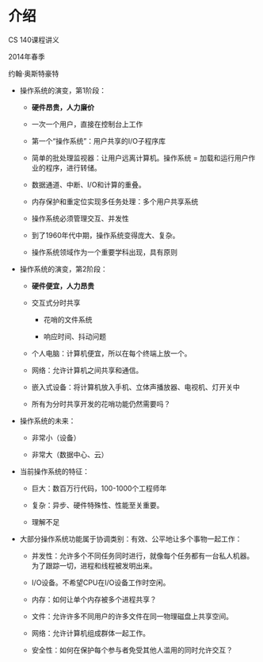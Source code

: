 # 介绍

CS 140课程讲义

2014年春季

约翰·奥斯特豪特

+   操作系统的演变，第1阶段：

    +   **硬件昂贵，人力廉价**

    +   一次一个用户，直接在控制台上工作

    +   第一个“操作系统”：用户共享的I/O子程序库

    +   简单的批处理监视器：让用户远离计算机。操作系统 = 加载和运行用户作业的程序，进行转储。

    +   数据通道、中断、I/O和计算的重叠。

    +   内存保护和重定位实现多任务处理：多个用户共享系统

    +   操作系统必须管理交互、并发性

    +   到了1960年代中期，操作系统变得庞大、复杂。

    +   操作系统领域作为一个重要学科出现，具有原则

+   操作系统的演变，第2阶段：

    +   **硬件便宜，人力昂贵**

    +   交互式分时共享

        +   花哨的文件系统

        +   响应时间、抖动问题

    +   个人电脑：计算机便宜，所以在每个终端上放一个。

    +   网络：允许计算机之间共享和通信。

    +   嵌入式设备：将计算机放入手机、立体声播放器、电视机、灯开关中

    +   所有为分时共享开发的花哨功能仍然需要吗？

+   操作系统的未来：

    +   非常小（设备）

    +   非常大（数据中心、云）

+   当前操作系统的特征：

    +   巨大：数百万行代码，100-1000个工程师年

    +   复杂：异步、硬件特殊性、性能至关重要。

    +   理解不足

+   大部分操作系统功能属于协调类别：有效、公平地让多个事物一起工作：

    +   并发性：允许多个不同任务同时进行，就像每个任务都有一台私人机器。为了跟踪一切，进程和线程被发明出来。

    +   I/O设备。不希望CPU在I/O设备工作时空闲。

    +   内存：如何让单个内存被多个进程共享？

    +   文件：允许许多不同用户的许多文件在同一物理磁盘上共享空间。

    +   网络：允许计算机组成群体一起工作。

    +   安全性：如何在保护每个参与者免受其他人滥用的同时允许交互？
